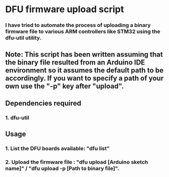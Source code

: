 # DFU firmware upload script
### I have tried to automate the process of uploading a binary firmware file to various ARM controllers like STM32 using the dfu-util utility.

## Note: This script has been written assuming that the binary file resulted from an Arduino IDE environment so it assumes the default path to be accordingly. If you want to specify a path of your own use the "-p" key after "upload".

## Dependencies required
### 1. dfu-util

## Usage 

### 1. List the DFU boards available: "dfu list"
### 2. Upload the firmware file : "dfu upload [Arduino sketch name]" / "dfu upload -p [Path to binary file]".
